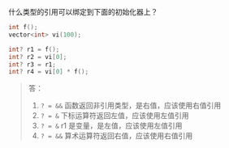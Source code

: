什么类型的引用可以绑定到下面的初始化器上？

```cpp
int f();
vector<int> vi(100);

int? r1 = f();
int? r2 = vi[0];
int? r3 = r1;
int? r4 = vi[0] * f();
```

> 答：
>
> 1. `? = &&` 函数返回非引用类型，是右值，应该使用右值引用
> 2. `? = &` 下标运算符返回左值，应该使用左值引用
> 3. `? = &` r1 是变量，是左值，应该使用左值引用
> 4. `? = &&` 算术运算符返回右值，应该使用右值引用

